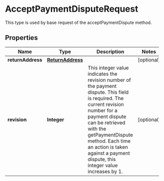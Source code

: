 

# AcceptPaymentDisputeRequest

This type is used by base request of the acceptPaymentDispute method.
## Properties

Name | Type | Description | Notes
------------ | ------------- | ------------- | -------------
**returnAddress** | [**ReturnAddress**](ReturnAddress.md) |  |  [optional]
**revision** | **Integer** | This integer value indicates the revision number of the payment dispute. This field is required. The current revision number for a payment dispute can be retrieved with the getPaymentDispute method. Each time an action is taken against a payment dispute, this integer value increases by 1. |  [optional]



